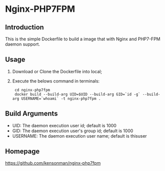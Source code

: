 Nginx-PHP7FPM
=====

Introduction
----
This is the simple Dockerfile to build a image that with Nginx and PHP7-FPM daemon support.

Usage
----
1. Download or Clone the Dockerfile into local;
2. Execute the belows command in terminals:


        cd nginx-php7fpm
        docker build --build-arg UID=$UID --build-arg GID=`id -g` --build-arg USERNAME=`whoami` -t nginx-php7fpm .

Build Arguments
----
* UID: The daemon execution user id; default is 1000
* GID: The daemon execution user's group id; default is 1000
* USERNAME: The daemon execution user name; default is thisuser

Homepage
----
https://github.com/kensonman/nginx-php7fpm

